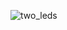 ![two_leds](https://user-images.githubusercontent.com/15358266/180314942-12893fdd-affd-441b-8fde-6b6ef5a776a8.gif)

